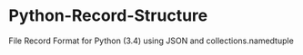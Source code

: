 # Python-Record-Structure
File Record Format for Python (3.4) using JSON and collections.namedtuple
